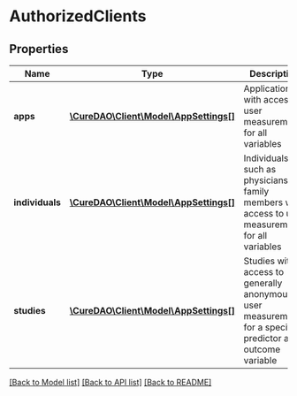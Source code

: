 # AuthorizedClients

## Properties
Name | Type | Description | Notes
------------ | ------------- | ------------- | -------------
**apps** | [**\CureDAO\Client\Model\AppSettings[]**](AppSettings.md) | Applications with access to user measurements for all variables | 
**individuals** | [**\CureDAO\Client\Model\AppSettings[]**](AppSettings.md) | Individuals such as physicians or family members with access to user measurements for all variables | 
**studies** | [**\CureDAO\Client\Model\AppSettings[]**](AppSettings.md) | Studies with access to generally anonymous user measurements for a specific predictor and outcome variable | 

[[Back to Model list]](../README.md#documentation-for-models) [[Back to API list]](../README.md#documentation-for-api-endpoints) [[Back to README]](../README.md)
